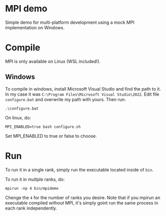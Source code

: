 # MPI demo
Simple demo for multi-platform development using a mock MPI implementation on Windows.

# Compile
MPI is only available on Linux (WSL included!).

## Windows
To compile in windows, install Microsoft Visual Studio and find the path to it. In my case it was `C:\Program Files\Microsoft Visual Studio\2022`. Edit file `configure.bat` and overwrite my path with yours. Then run:
```
.\configure.bat
```
On linux, do:
```
MPI_ENABLED=true bash configure.sh
```
Set MPI_ENABLED to true or false to choose.

# Run
To run it in a single rank, simply run the executable located inside of `bin`.

To run it in multple ranks, do:
```
mpirun -np 4 bin/mpidemo
```
Chenge the `4` for the number of ranks you desire. Note that if you mpirun an executable compiled without MPI, it's simply goint run the same process in each rank independently.
